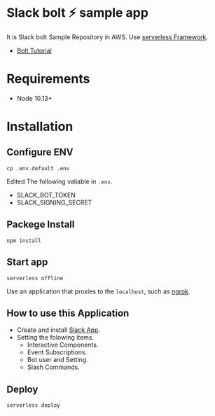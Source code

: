 # Slack bolt ⚡️ sample app
It is Slack bolt Sample Repository in AWS.
Use [serverless Framework](https://serverless.com/).

 - [Bolt Tutorial](https://slack.dev/bolt/ja-jp/tutorial/getting-started)

# Requirements

- Node 10.13+

# Installation

## Configure ENV

```
cp .env.default .env
```

Edited The following valiable in `.env`.

- SLACK_BOT_TOKEN
- SLACK_SIGNING_SECRET


## Packege Install
```
npm install
```

## Start app

```
serverless offline
```

Use an application that proxies to the `localhost`, such as [ngrok](https://ngrok.com/).

## How to use this Application

- Create and install [Slack App](https://api.slack.com/).
- Setting the folowing items.
   - Interactive Components.
   - Event Subscriptions.
   - Bot user and Setting.
   - Slash Commands.

## Deploy

```
serverless deploy
```